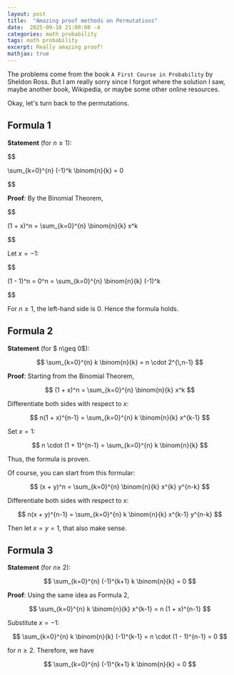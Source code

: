 ```yaml
---
layout: post
title:  "Amazing proof methods on Permutations"
date:  2025-09-10 21:00:00 -4
categories: math probability
tags: math probability
excerpt: Really amazing proof!
mathjax: true
---
```


The problems come from the book ```A First Course in Probability``` by Sheldon Ross. But I am really sorry since I forgot where the solution I saw, maybe another book, Wikipedia, or maybe some other online resources.

Okay, let's turn back to the permutations.


## Formula 1
**Statement** (for $n \geq 1$):

$$

\sum_{k=0}^{n} (-1)^k \binom{n}{k} = 0

$$

**Proof**: By the Binomial Theorem,

$$

(1 + x)^n = \sum_{k=0}^{n} \binom{n}{k} x^k

$$

Let $x = -1$:

$$

(1 - 1)^n = 0^n = \sum_{k=0}^{n} \binom{n}{k} (-1)^k

$$

For $n \geq 1$, the left-hand side is $0$. Hence the formula holds.


## Formula 2
**Statement** (for $ n\geq 0$):

$$ \sum_{k=0}^{n} k \binom{n}{k} = n \cdot 2^{\,n-1} $$

**Proof**: Starting from the Binomial Theorem,

$$
(1 + x)^n = \sum_{k=0}^{n} \binom{n}{k} x^k
$$

Differentiate both sides with respect to $x$:

$$
n(1 + x)^{n-1} = \sum_{k=0}^{n} k \binom{n}{k} x^{k-1}
$$


Set $x = 1$:

$$
n \cdot (1 + 1)^{n-1} = \sum_{k=0}^{n} k \binom{n}{k}
$$

Thus, the formula is proven.

Of course, you can start from this formular:

$$
(x + y)^n = \sum_{k=0}^{n} \binom{n}{k} x^{k} y^{n-k}
$$

Differentiate both sides with respect to $x$:

$$
n(x + y)^{n-1} = \sum_{k=0}^{n} k \binom{n}{k} x^{k-1} y^{n-k}
$$

Then let $x=y=1$, that also make sense.


## Formula 3
**Statement** (for $n \geq$ 2):

$$
\sum_{k=0}^{n} (-1)^{k+1} k \binom{n}{k} = 0
$$

**Proof**: Using the same idea as Formula 2,

$$
\sum_{k=0}^{n} k \binom{n}{k} x^{k-1} = n (1 + x)^{n-1}
$$

Substitute $x = -1$:

$$
\sum_{k=0}^{n} k \binom{n}{k} (-1)^{k-1} = n \cdot (1 - 1)^{n-1} = 0
$$

for $n \geq 2$. Therefore, we have

$$
\sum_{k=0}^{n} (-1)^{k+1} k \binom{n}{k} = 0
$$

